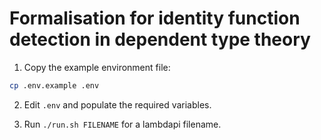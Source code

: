 # Formalisation for identity function detection in dependent type theory

1. Copy the example environment file:
  ```bash
  cp .env.example .env
  ```

2. Edit `.env` and populate the required variables.

3. Run `./run.sh FILENAME` for a lambdapi filename.
